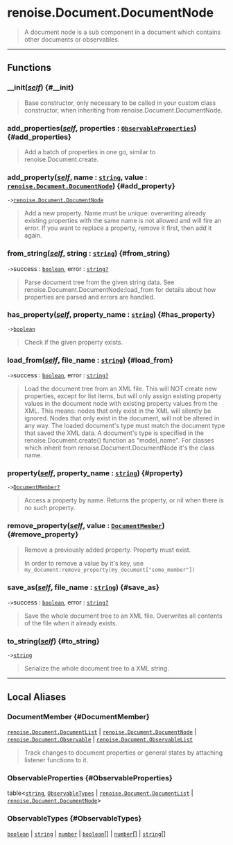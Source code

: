 # renoise.Document.DocumentNode  
> A document node is a sub component in a document which contains other
> documents or observables.  

<!-- toc -->
  

---  
## Functions
### __init([*self*](../../API/builtins/self.md)) {#__init}
> Base constructor, only necessary to be called in your custom class constructor,
> when inheriting from renoise.Document.DocumentNode.
### add_properties([*self*](../../API/builtins/self.md), properties : [`ObservableProperties`](#ObservableProperties)) {#add_properties}
> Add a batch of properties in one go, similar to renoise.Document.create.
### add_property([*self*](../../API/builtins/self.md), name : [`string`](../../API/builtins/string.md), value : [`renoise.Document.DocumentNode`](../../API/renoise/renoise.Document.DocumentNode.md)) {#add_property}
`->`[`renoise.Document.DocumentNode`](../../API/renoise/renoise.Document.DocumentNode.md)  

> Add a new property. Name must be unique: overwriting already existing
> properties with the same name is not allowed and will fire an error.
> If you want to replace a property, remove it first, then add it again.
### from_string([*self*](../../API/builtins/self.md), string : [`string`](../../API/builtins/string.md)) {#from_string}
`->`success : [`boolean`](../../API/builtins/boolean.md), error : [`string`](../../API/builtins/string.md)[`?`](../../API/builtins/nil.md)  

> Parse document tree from the given string data.
> See renoise.Document.DocumentNode:load_from for details about how properties
> are parsed and errors are handled.
### has_property([*self*](../../API/builtins/self.md), property_name : [`string`](../../API/builtins/string.md)) {#has_property}
`->`[`boolean`](../../API/builtins/boolean.md)  

> Check if the given property exists.
### load_from([*self*](../../API/builtins/self.md), file_name : [`string`](../../API/builtins/string.md)) {#load_from}
`->`success : [`boolean`](../../API/builtins/boolean.md), error : [`string`](../../API/builtins/string.md)[`?`](../../API/builtins/nil.md)  

> Load the document tree from an XML file. This will NOT create new properties,
> except for list items, but will only assign existing property values in the
> document node with existing property values from the XML.
> This means: nodes that only exist in the XML will silently be ignored.
> Nodes that only exist in the document, will not be altered in any way.
> The loaded document's type must match the document type that saved the XML
> data.
> A document's type is specified in the renoise.Document.create() function
> as "model_name". For classes which inherit from renoise.Document.DocumentNode
> it's the class name.
### property([*self*](../../API/builtins/self.md), property_name : [`string`](../../API/builtins/string.md)) {#property}
`->`[`DocumentMember`](#DocumentMember)[`?`](../../API/builtins/nil.md)  

> Access a property by name. Returns the property, or nil when there is no
> such property.
### remove_property([*self*](../../API/builtins/self.md), value : [`DocumentMember`](#DocumentMember)) {#remove_property}
> Remove a previously added property. Property must exist.
> 
> In order to remove a value by it's key, use
> `my_document:remove_property(my_document["some_member"])`
### save_as([*self*](../../API/builtins/self.md), file_name : [`string`](../../API/builtins/string.md)) {#save_as}
`->`success : [`boolean`](../../API/builtins/boolean.md), error : [`string`](../../API/builtins/string.md)[`?`](../../API/builtins/nil.md)  

> Save the whole document tree to an XML file. Overwrites all contents of the
> file when it already exists.
### to_string([*self*](../../API/builtins/self.md)) {#to_string}
`->`[`string`](../../API/builtins/string.md)  

> Serialize the whole document tree to a XML string.  



---  
## Local Aliases  
### DocumentMember {#DocumentMember}
[`renoise.Document.DocumentList`](../../API/renoise/renoise.Document.DocumentList.md) | [`renoise.Document.DocumentNode`](../../API/renoise/renoise.Document.DocumentNode.md) | [`renoise.Document.Observable`](../../API/renoise/renoise.Document.Observable.md) | [`renoise.Document.ObservableList`](../../API/renoise/renoise.Document.ObservableList.md)  
> Track changes to document properties or general states by attaching listener
> functions to it.  
  
### ObservableProperties {#ObservableProperties}
table<[`string`](../../API/builtins/string.md), [`ObservableTypes`](#ObservableTypes) | [`renoise.Document.DocumentList`](../../API/renoise/renoise.Document.DocumentList.md) | [`renoise.Document.DocumentNode`](../../API/renoise/renoise.Document.DocumentNode.md)>  
  
  
### ObservableTypes {#ObservableTypes}
[`boolean`](../../API/builtins/boolean.md) | [`string`](../../API/builtins/string.md) | [`number`](../../API/builtins/number.md) | [`boolean`](../../API/builtins/boolean.md)[] | [`number`](../../API/builtins/number.md)[] | [`string`](../../API/builtins/string.md)[]  
  
  

